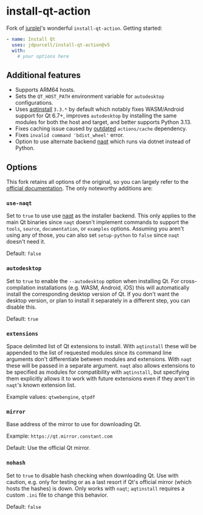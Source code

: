 # install-qt-action
Fork of [jurplel](https://github.com/jurplel)'s wonderful `install-qt-action`. Getting started:

```yml
- name: Install Qt
  uses: jdpurcell/install-qt-action@v5
  with:
    # your options here
```

## Additional features
* Supports ARM64 hosts.
* Sets the `QT_HOST_PATH` environment variable for `autodesktop` configurations.
* Uses [aqtinstall](https://github.com/miurahr/aqtinstall) `3.3.*` by default which notably fixes WASM/Android support for Qt 6.7+, improves `autodesktop` by installing the same modules for both the host and target, and better supports Python 3.13.
* Fixes caching issue caused by [outdated](https://github.com/actions/toolkit/discussions/1890) `actions/cache` dependency.
* Fixes `invalid command 'bdist_wheel'` error.
* Option to use alternate backend [naqt](https://github.com/jdpurcell/naqt) which runs via dotnet instead of Python.

## Options
This fork retains all options of the original, so you can largely refer to the [official documentation](https://github.com/jurplel/install-qt-action#options). The only noteworthy additions are:

### `use-naqt`
Set to `true` to use use [naqt](https://github.com/jdpurcell/naqt) as the installer backend. This only applies to the main Qt binaries since `naqt` doesn't implement commands to support the `tools`, `source`, `documentation`, or `examples` options. Assuming you aren't using any of those, you can also set `setup-python` to `false` since `naqt` doesn't need it.

Default: `false`

### `autodesktop`
Set to `true` to enable the `--autodesktop` option when installing Qt. For cross-compilation installations (e.g. WASM, Android, iOS) this will automatically install the corresponding desktop version of Qt. If you don't want the desktop version, or plan to install it separately in a different step, you can disable this.

Default: `true`

### `extensions`
Space delimited list of Qt extensions to install. With `aqtinstall` these will be appended to the list of requested modules since its command line arguments don't differentiate between modules and extensions. With `naqt` these will be passed in a separate argument. `naqt` also allows extensions to be specified as modules for compatibility with `aqtinstall`, but specifying them explicitly allows it to work with future extensions even if they aren't in `naqt`'s known extension list.

Example values: `qtwebengine`, `qtpdf`

### `mirror`
Base address of the mirror to use for downloading Qt.

Example: `https://qt.mirror.constant.com`

Default: Use the official Qt mirror.

### `nohash`
Set to `true` to disable hash checking when downloading Qt. Use with caution, e.g. only for testing or as a last resort if Qt's official mirror (which hosts the hashes) is down. Only works with `naqt`; `aqtinstall` requires a custom `.ini` file to change this behavior.

Default: `false`
